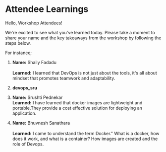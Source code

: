 # Attendee Learnings

Hello, Workshop Attendees!

We're excited to see what you've learned today. Please take a moment to share your name and the key takeaways from the workshop by following the steps below.

For instance; 
1. **Name:** Shaily Fadadu <br>          
   **Learned:**  I learned that DevOps is not just about the tools, it's all about mindset that promotes teamwork and adaptability.
2. **devops_sru**

3. **Name:** Srushti Pednekar <br>
   **Learned:** I have learned that docker images are lightweight and portable.They provide a cost effective solution for deploying an application. 

4. **Name:** Bhuvnesh Sanathara <br>          
   **Learned:**  I came to understand the term Docker." What is a docker, how does it work, and what is a container? How images are created and the role of Devops.

